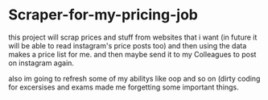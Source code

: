 # Scraper-for-my-pricing-job
this project will scrap prices and stuff from websites that i want (in future it will be able to read instagram's price posts too) and then using the data makes a price list for me. and then maybe send it to my Colleagues to post on instagram again.

also im going to refresh some of my abilitys like oop and so on
(dirty coding for excersises and exams made me forgetting some important things.

